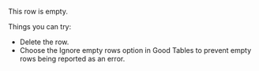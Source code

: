 This row is empty.

Things you can try:
- Delete the row.
- Choose the Ignore empty rows option in Good Tables to prevent empty rows being reported as an error.
